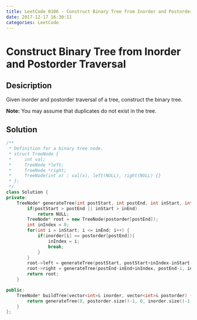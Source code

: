 ```yaml
---
title: LeetCode 0106 - Construct Binary Tree from Inorder and Postorder Traversal
date: 2017-12-17 16:30:11
categories: LeetCode
---
```

# Construct Binary Tree from Inorder and Postorder Traversal #

<!--more-->

## Desicription ##

Given inorder and postorder traversal of a tree, construct the binary tree.

**Note:**
You may assume that duplicates do not exist in the tree.

## Solution ##

```cpp
/**
 * Definition for a binary tree node.
 * struct TreeNode {
 *     int val;
 *     TreeNode *left;
 *     TreeNode *right;
 *     TreeNode(int x) : val(x), left(NULL), right(NULL) {}
 * };
 */
class Solution {
private:
    TreeNode* generateTree(int postStart, int postEnd, int inStart, int inEnd, vector<int>& postorder, vector<int>& inorder) {
        if(postStart > postEnd || inStart > inEnd)
            return NULL;
        TreeNode* root = new TreeNode(postorder[postEnd]);
        int inIndex = 0;
        for(int i = inStart; i <= inEnd; i++) {
            if(inorder[i] == postorder[postEnd]){
                inIndex = i;
                break;
            }
        }
        root->left = generateTree(postStart, postStart+inIndex-inStart-1, inStart, inIndex-1, postorder, inorder);
        root->right = generateTree(postEnd-inEnd+inIndex, postEnd-1, inIndex+1, inEnd, postorder, inorder);
        return root;
    }

public:
    TreeNode* buildTree(vector<int>& inorder, vector<int>& postorder) {
        return generateTree(0, postorder.size()-1, 0, inorder.size()-1, postorder, inorder);
    }
};
```